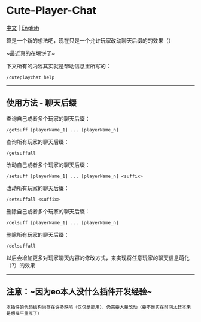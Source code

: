 # Cute-Player-Chat

[中文](README.md) | [English](README_en.md)

算是一个新的想法吧，现在只是一个允许玩家改动聊天后缀的的效果（）

~最近真的在填饼了~

下文所有的内容其实就是帮助信息里所写的：
~~~
/cuteplaychat help
~~~
---
## 使用方法 - 聊天后缀
查询自己或者多个玩家的聊天后缀：
~~~
/getsuff [playerName_1] ... [playerName_n]
~~~

查询所有玩家的聊天后缀：
~~~
/getsuffall
~~~

改动自己或者多个玩家的聊天后缀：
~~~
/setsuff [playerName_1] ... [playerName_n] <suffix>
~~~

改动所有玩家的聊天后缀：
~~~
/setsuffall <suffix>
~~~

删除自己或者多个玩家的聊天后缀：
~~~
/delsuff [playerName_1] ... [playerName_n]
~~~

删除所有玩家的聊天后缀：
~~~
/delsuffall
~~~

以后会增加更多对玩家聊天内容的修改方式，来实现将任意玩家的聊天信息萌化（?）的效果

---
## 注意：~因为eo本人没什么插件开发经验~
    本插件的代码结构尚存在许多缺陷（仅仅是能用），仍需要大量改动（要不是实在时间太赶本来是想推平重写了）
